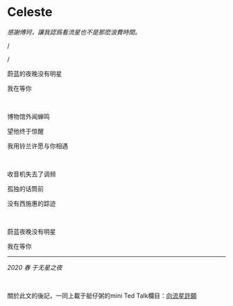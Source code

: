 # Celeste

*感謝傅珂，讓我認爲看流星也不是那麽浪費時間。*

/

/

蔚蓝的夜晚没有明星

我在等你

 <br>

博物馆外闻蝉鸣

望他终于惊醒

我用铃兰许愿与你相遇

 <br>

收音机失去了调频

孤独的话筒前

没有西施惠的踪迹

 <br>

蔚蓝夜晚没有明星

我在等你

---

*2020 春 于无星之夜*

<br>

關於此文的後記，一同上載于艇仔粥的mini Ted Talk欄目：[向流星許願](../../talk/grant-wishes.md)


